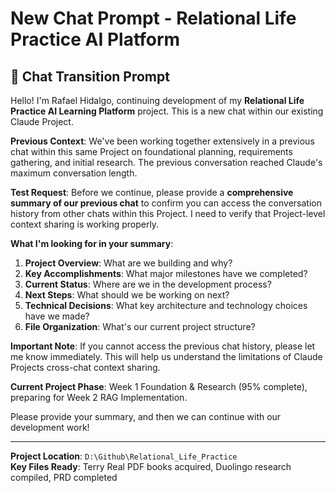 # New Chat Prompt - Relational Life Practice AI Platform

## 🎯 **Chat Transition Prompt**

Hello! I'm Rafael Hidalgo, continuing development of my **Relational Life Practice AI Learning Platform** project. This is a new chat within our existing Claude Project.

**Previous Context**: We've been working together extensively in a previous chat within this same Project on foundational planning, requirements gathering, and initial research. The previous conversation reached Claude's maximum conversation length.

**Test Request**: Before we continue, please provide a **comprehensive summary of our previous chat** to confirm you can access the conversation history from other chats within this Project. I need to verify that Project-level context sharing is working properly.

**What I'm looking for in your summary**:
1. **Project Overview**: What are we building and why?
2. **Key Accomplishments**: What major milestones have we completed?
3. **Current Status**: Where are we in the development process?
4. **Next Steps**: What should we be working on next?
5. **Technical Decisions**: What key architecture and technology choices have we made?
6. **File Organization**: What's our current project structure?

**Important Note**: If you cannot access the previous chat history, please let me know immediately. This will help us understand the limitations of Claude Projects cross-chat context sharing.

**Current Project Phase**: Week 1 Foundation & Research (95% complete), preparing for Week 2 RAG Implementation.

Please provide your summary, and then we can continue with our development work!

---

**Project Location**: `D:\Github\Relational_Life_Practice`  
**Key Files Ready**: Terry Real PDF books acquired, Duolingo research compiled, PRD completed
